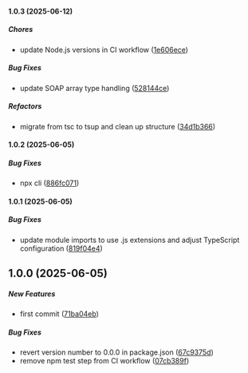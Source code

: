 #### 1.0.3 (2025-06-12)

##### Chores

*  update Node.js versions in CI workflow ([1e606ece](https://github.com/JointlyTech/gen-ts-from-wsdl/commit/1e606eced9975115a0445b870e6aae2907ef4d81))

##### Bug Fixes

*  update SOAP array type handling ([528144ce](https://github.com/JointlyTech/gen-ts-from-wsdl/commit/528144ceee6395682b2f29f4cca550b7c89dab47))

##### Refactors

*  migrate from tsc to tsup and clean up structure ([34d1b366](https://github.com/JointlyTech/gen-ts-from-wsdl/commit/34d1b366241e50f4638ebb3fb5f5428462ea82ee))

#### 1.0.2 (2025-06-05)

##### Bug Fixes

*  npx cli ([886fc071](https://github.com/JointlyTech/gen-ts-from-wsdl/commit/886fc0714b0fd6df6dd97174cf9d63965f4420e7))

#### 1.0.1 (2025-06-05)

##### Bug Fixes

*  update module imports to use .js extensions and adjust TypeScript configuration ([819f04e4](https://github.com/JointlyTech/gen-ts-from-wsdl/commit/819f04e4247201a29d489d7003a1e14731daee4e))

## 1.0.0 (2025-06-05)

##### New Features

*  first commit ([71ba04eb](https://github.com/JointlyTech/gen-ts-from-wsdl/commit/71ba04eb87cc87fda07dd1100a1416d82d636f40))

##### Bug Fixes

*  revert version number to 0.0.0 in package.json ([67c9375d](https://github.com/JointlyTech/gen-ts-from-wsdl/commit/67c9375d9eba3607e0c8e195c6eb6838f12fdabe))
*  remove npm test step from CI workflow ([07cb389f](https://github.com/JointlyTech/gen-ts-from-wsdl/commit/07cb389f6dfb8c91d4e0e8197af0ec74b817a052))

